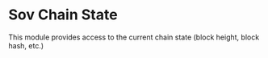 # Sov Chain State

This module provides access to the current chain state (block height, block hash, etc.)
